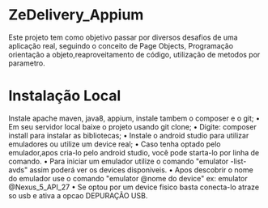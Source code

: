 # ZeDelivery_Appium
Este projeto tem como objetivo passar por diversos desafios de uma aplicação real, seguindo o conceito de Page Objects,
Programação orientação a objeto,reaproveitamento de código, utilização de metodos por parametro.


# Instalação Local

 Instale apache maven, java8, appium, instale tambem o composer e o git;
 • Em seu servidor local baixe o projeto usando git clone;
 • Digite: composer install para instalar as bibliotecas;
 • Instale o android studio para utilizar emuladores ou utilize um device real;
 • Caso tenha optado pelo emulador,apos cria-lo pelo android studio, você pode starta-lo por linha de comando.
 • Para iniciar um emulador utilize o comando "emulator -list-avds" assim poderá ver os devices disponiveis.
 • Apos descobrir o nome do emulador use o comando "emulator @nome do device" ex: emulator @Nexus_5_API_27 
 • Se optou por um device fisico basta conecta-lo atraze so usb e ativa a opcao DEPURAÇÃO USB.
 
 

